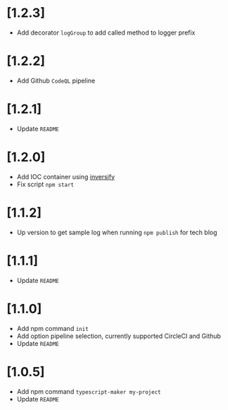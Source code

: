 # [1.2.3]

- Add decorator `logGroup` to add called method to logger prefix

# [1.2.2]

- Add Github `CodeQL` pipeline

# [1.2.1]

- Update `README`

# [1.2.0]

- Add IOC container using [inversify](https://www.npmjs.com/package/inversify)
- Fix script `npm start`

# [1.1.2]

- Up version to get sample log when running `npm publish` for tech blog

# [1.1.1]

- Update `README`

# [1.1.0]

- Add npm command `init`
- Add option pipeline selection, currently supported CircleCI and Github
- Update `README`

# [1.0.5]

- Add npm command `typescript-maker my-project`
- Update `README`

